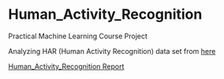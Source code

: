 # Human_Activity_Recognition
Practical Machine Learning Course Project

Analyzing HAR (Human Activity Recognition) data set from <a href="http://web.archive.org/web/20161224072740/http:/groupware.les.inf.puc-rio.br/har#dataset"> here
  

<a href="https://dongjuncho.github.io/Human_Activity_Recognition/PA_1_template.html"> Human_Activity_Recognition Report

